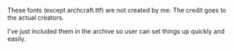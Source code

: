 These fonts (except archcraft.ttf) are not created by me. The credit goes to the actual creators.

I've just included them in the archive so user can set things up quickly and easily. 
